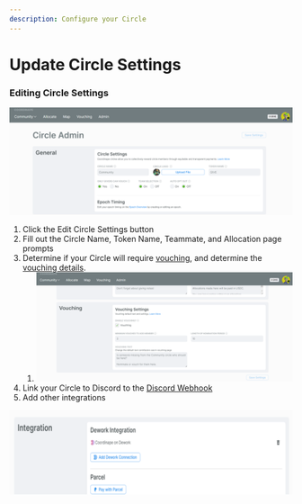 ```yaml
---
description: Configure your Circle
---
```


# Update Circle Settings

### Editing Circle Settings

![](<../../.gitbook/assets/image (1) (2).png>)

1. Click the Edit Circle Settings button
2. Fill out the Circle Name, Token Name, Teammate, and Allocation page prompts
3. Determine if your Circle will require [vouching](../../info/documentation/vouching.md), and determine the [vouching details](enable-vouching.md).
   1. ![](<../../.gitbook/assets/image (3).png>)
4. Link your Circle to Discord to the [Discord Webhook](../../info/documentation/discord\_bot.md)
5. Add other integrations&#x20;

![](<../../.gitbook/assets/image (10) (2).png>)
